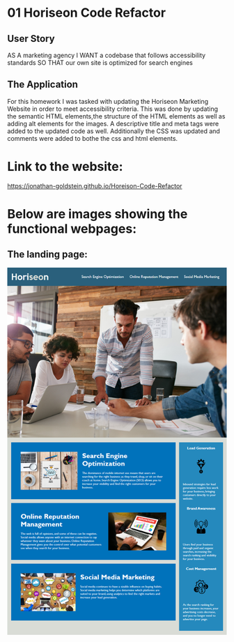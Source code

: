 # 01 Horiseon Code Refactor

## User Story

AS A marketing agency
I WANT a codebase that follows accessibility standards
SO THAT our own site is optimized for search engines

## The Application
For this homework I was tasked with updating the Horiseon Marketing Website in order to meet accessibility criteria. This was done by updating the semantic HTML elements,the structure of the HTML elements as well as adding alt elements for the images. A descriptive title and meta tags were added to the updated code as well.  Additionally the CSS was updated and comments were added to bothe the css and html elements. 

# Link to the website:

https://jonathan-goldstein.github.io/Horeison-Code-Refactor

# Below are images showing the functional webpages:

## The landing page:

![plot](./assets/images/HoriseonPage.png)

